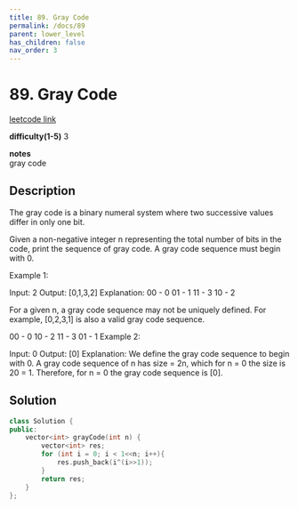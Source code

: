 ```yaml
---
title: 89. Gray Code
permalink: /docs/89
parent: lower_level
has_children: false
nav_order: 3
---
```

# 89. Gray Code
[leetcode link](https://leetcode.com/problems/gray-code/)

**difficulty(1-5)** 
3

**notes**   
gray code

## Description
The gray code is a binary numeral system where two successive values differ in only one bit.

Given a non-negative integer n representing the total number of bits in the code, print the sequence of gray code. A gray code sequence must begin with 0.

Example 1:

Input: 2
Output: [0,1,3,2]
Explanation:
00 - 0
01 - 1
11 - 3
10 - 2

For a given n, a gray code sequence may not be uniquely defined.
For example, [0,2,3,1] is also a valid gray code sequence.

00 - 0
10 - 2
11 - 3
01 - 1
Example 2:

Input: 0
Output: [0]
Explanation: We define the gray code sequence to begin with 0.
             A gray code sequence of n has size = 2n, which for n = 0 the size is 20 = 1.
             Therefore, for n = 0 the gray code sequence is [0].


## Solution
```c++
class Solution {
public:
    vector<int> grayCode(int n) {
        vector<int> res;
        for (int i = 0; i < 1<<n; i++){
            res.push_back(i^(i>>1));
        }
        return res;
    }
};
```

<!-- 
Default label
{: .label }

Blue label
{: .label .label-blue }

Stable
{: .label .label-green }

New release
{: .label .label-purple }

Coming soon
{: .label .label-yellow }

Deprecated
{: .label .label-red } -->
